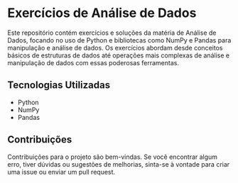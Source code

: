 # Exercícios de Análise de Dados

Este repositório contém exercícios e soluções da matéria de Análise de Dados, focando no uso de Python e bibliotecas como NumPy e Pandas para manipulação e análise de dados. Os exercícios abordam desde conceitos básicos de estruturas de dados até operações mais complexas de análise e manipulação de dados com essas poderosas ferramentas.

## Tecnologias Utilizadas

- Python
- NumPy
- Pandas

## Contribuições

Contribuições para o projeto são bem-vindas. Se você encontrar algum erro, tiver dúvidas ou sugestões de melhorias, sinta-se à vontade para criar uma issue ou enviar um pull request.
